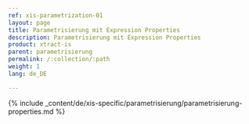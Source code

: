 ```yaml
---
ref: xis-parametrization-01
layout: page
title: Parametrisierung mit Expression Properties
description: Parametrisierung mit Expression Properties
product: xtract-is
parent: parametrisierung
permalink: /:collection/:path
weight: 1
lang: de_DE

---
```


{% include _content/de/xis-specific/parametrisierung/parametrisierung-properties.md  %}